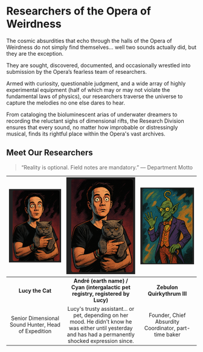 # Researchers of the Opera of Weirdness

The cosmic absurdities that echo through the halls of the Opera of Weirdness do not simply find themselves... well two sounds actually did, but they are the exception.

They are sought, discovered, documented, and occasionally wrestled into submission by the Opera’s fearless team of researchers.

Armed with curiosity, questionable judgment, and a wide array of highly experimental equipment (half of which may or may not violate the fundamental laws of physics), our researchers traverse the universe to capture the melodies no one else dares to hear.

From cataloging the bioluminescent arias of underwater dreamers to recording the reluctant sighs of dimensional rifts, the Research Division ensures that every sound, no matter how improbable or distressingly musical, finds its rightful place within the Opera's vast archives.

## Meet Our Researchers

> “Reality is optional. Field notes are mandatory.” — Department Motto




| ![Lucy](/assets/researchers/lucy.png) | ![Cyanism](/assets/researchers/lucy.png) | ![Zebulon](/assets/researchers/zebulon.png) |
|:-----------------------------------:|:----------------------------------------:|:----------------------------------------:|
| **Lucy the Cat** | **André (earth name) / Cyan (intergalactic pet registry, registered by Lucy)** | **Zebulon Quirkythrum III** |
| Senior Dimensional Sound Hunter, Head of Expedition | Lucy's trusty assistant... or pet, depending on her mood. He didn't know he was either until yesterday and has had a permanently shocked expression since.| Founder, Chief Absurdity Coordinator, part-time baker |
